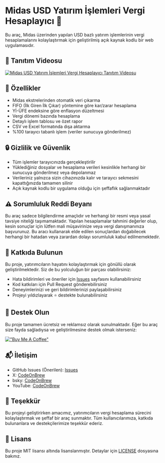 # Midas USD Yatırım İşlemleri Vergi Hesaplayıcı 🚀

Bu araç, Midas üzerinden yapılan USD bazlı yatırım işlemlerinin vergi hesaplamalarını kolaylaştırmak için geliştirilmiş açık kaynak kodlu bir web uygulamasıdır.

## 🎥 Tanıtım Videosu

[![Midas USD Yatırım İşlemleri Vergi Hesaplayıcı Tanıtım Videosu](https://i.ytimg.com/vi/b4LHKjrDDUs/oar2.jpg?sqp=-oaymwEdCMwCENAFSFWQAgHyq4qpAwwIARUAAIhCcAHAAQY=&rs=AOn4CLDp2tveWpFnEDXFcqnkdIHMxryUTg)](https://youtube.com/shorts/b4LHKjrDDUs?si=8XjDyYcban0VN7Kj)


## 🌟 Özellikler

- Midas ekstrelerinden otomatik veri çıkarma
- FIFO (İlk Giren İlk Çıkar) yöntemine göre kar/zarar hesaplama
- Yİ-ÜFE endeksine göre enflasyon düzeltmesi
- Vergi dönemi bazında hesaplama
- Detaylı işlem tablosu ve özet rapor
- CSV ve Excel formatında dışa aktarma
- %100 tarayıcı tabanlı işlem (veriler sunucuya gönderilmez)

## 🔒 Gizlilik ve Güvenlik

- Tüm işlemler tarayıcınızda gerçekleştirilir
- Yüklediğiniz dosyalar ve hesaplama verileri kesinlikle herhangi bir sunucuya gönderilmez veya depolanmaz
- Verileriniz yalnızca sizin cihazınızda kalır ve tarayıcı sekmesini kapattığınızda tamamen silinir
- Açık kaynak kodlu bir uygulama olduğu için şeffaflık sağlanmaktadır

## ⚠️ Sorumluluk Reddi Beyanı

Bu araç sadece bilgilendirme amaçlıdır ve herhangi bir resmi veya yasal tavsiye niteliği taşımamaktadır. Yapılan hesaplamalar tahmini değerler olup, kesin sonuçlar için lütfen mali müşavirinize veya vergi danışmanınıza başvurunuz. Bu aracı kullanarak elde edilen sonuçlardan doğabilecek herhangi bir hatadan veya zarardan dolayı sorumluluk kabul edilmemektedir.

## 🤝 Katkıda Bulunun

Bu proje, yatırımcıların hayatını kolaylaştırmak için gönüllü olarak geliştirilmektedir. Siz de bu yolculuğun bir parçası olabilirsiniz:

- Hata bildirimleri ve öneriler için [Issues](https://github.com/umuterturk/vergi-hesaplayici/issues) sayfasını kullanabilirsiniz
- Kod katkıları için Pull Request gönderebilirsiniz
- Deneyimlerinizi ve geri bildirimlerinizi paylaşabilirsiniz
- Projeyi yıldızlayarak ⭐ destekte bulunabilirsiniz

## 💝 Destek Olun

Bu proje tamamen ücretsiz ve reklamsız olarak sunulmaktadır. Eğer bu araç size fayda sağladıysa ve geliştirilmesine destek olmak isterseniz:

[!["Buy Me A Coffee"](https://www.buymeacoffee.com/assets/img/custom_images/orange_img.png)](https://www.buymeacoffee.com/codeonbrew)

## 📬 İletişim

- GitHub Issues (Önerilen): [Issues](https://github.com/umuterturk/vergi-hesaplayici/issues)
- X: [CodeOnBrew](https://x.com/@CodeOnBrew)
- bsky: [CodeOnBrew](https://bsky.app/profile/codeonbrew.bsky.social) 
- YouTube: [CodeOnBrew](https://www.youtube.com/@CodeOnBrew)

## 🙏 Teşekkür

Bu projeyi geliştirirken amacımız, yatırımcıların vergi hesaplama sürecini kolaylaştırmak ve şeffaf bir araç sunmaktır. Tüm kullanıcılarımıza, katkıda bulunanlara ve destekçilerimize teşekkür ederiz.

## 📜 Lisans

Bu proje MIT lisansı altında lisanslanmıştır. Detaylar için [LICENSE](LICENSE) dosyasına bakınız.
